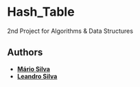 # Hash_Table
2nd Project for Algorithms &amp; Data Structures
## Authors
 - **[Mário Silva](https://github.com/MarioCSilva)**
 - **[Leandro Silva](https://github.com/leand12)**
